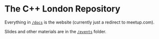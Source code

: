 # The C++ London Repository

Everything in [`/docs`](docs) is the website (currently just a redirect to meetup.com).

Slides and other materials are in the [`/events`](events) folder.
